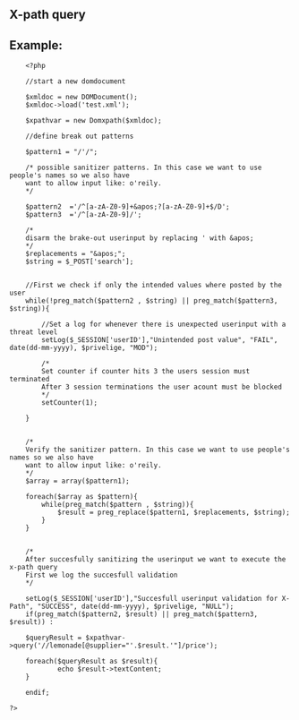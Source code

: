 
X-path query
-------

## Example:



    	<?php

		//start a new domdocument

        $xmldoc = new DOMDocument();
        $xmldoc->load('test.xml');

        $xpathvar = new Domxpath($xmldoc);

		//define break out patterns
		
		$pattern1 = "/'/";

		/* possible sanitizer patterns. In this case we want to use people's names so we also have
		want to allow input like: o'reily.
		*/

		$pattern2  ='/^[a-zA-Z0-9]+&apos;?[a-zA-Z0-9]+$/D';
		$pattern3  ='/^[a-zA-Z0-9]/';
				
		/*
		disarm the brake-out userinput by replacing ' with &apos;
		*/		
		$replacements = "&apos;";
		$string = $_POST['search'];
		
	
		//First we check if only the intended values where posted by the user		
		while(!preg_match($pattern2 , $string) || preg_match($pattern3, $string)){

        	//Set a log for whenever there is unexpected userinput with a threat level
			setLog($_SESSION['userID'],"Unintended post value", "FAIL", date(dd-mm-yyyy), $privelige, "MOD");
        
            /*
			Set counter if counter hits 3 the users session must terminated
			After 3 session terminations the user acount must be blocked
			*/
			setCounter(1);
		       
		}

			
		/*
		Verify the sanitizer pattern. In this case we want to use people's names so we also have
		want to allow input like: o'reily.
		*/
		$array = array($pattern1);
		
		foreach($array as $pattern){	
			while(preg_match($pattern , $string)){
				$result = preg_replace($pattern1, $replacements, $string);
			}		
		}
		
		
		/*
		After succesfully sanitizing the userinput we want to execute the x-path query 
		First we log the succesfull validation
		*/
		
		setLog($_SESSION['userID'],"Succesfull userinput validation for X-Path", "SUCCESS", date(dd-mm-yyyy), $privelige, "NULL");
		if(preg_match($pattern2, $result) || preg_match($pattern3, $result)) :
		
        $queryResult = $xpathvar->query('//lemonade[@supplier="'.$result.'"]/price');
        
        foreach($queryResult as $result){
                echo $result->textContent;
        }		
		
		endif;
		
	?>


	